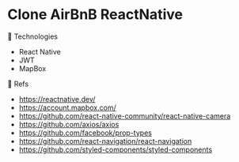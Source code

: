 # Clone AirBnB ReactNative



:rocket: Technologies

- React Native
- JWT
- MapBox


:blue_book: Refs

- https://reactnative.dev/
- https://account.mapbox.com/
- https://github.com/react-native-community/react-native-camera
- https://github.com/axios/axios
- https://github.com/facebook/prop-types
- https://github.com/react-navigation/react-navigation
- https://github.com/styled-components/styled-components